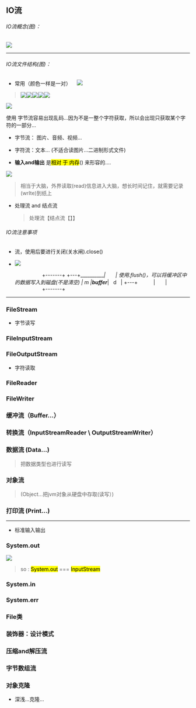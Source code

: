 ## IO流

###### IO流概念(图)：

![](/home/administrator/.config/marktext/images/2024-09-24-21-03-15-image.png)

---

###### IO流文件结构(图)：

- 常用（颜色一样是一对）    ![](/home/administrator/.config/marktext/images/2024-09-24-21-04-25-image.png)

> ![](/home/administrator/.config/marktext/images/2024-09-24-21-30-00-image.png)![](/home/administrator/.config/marktext/images/2024-09-24-21-30-11-image.png)![](/home/administrator/.config/marktext/images/2024-09-24-21-30-25-image.png)![](/home/administrator/.config/marktext/images/2024-09-24-21-30-51-image.png)![](/home/administrator/.config/marktext/images/2024-09-24-21-31-17-image.png)

![](/home/administrator/.config/marktext/images/2024-09-24-20-49-45-image.png)

使用 字节流容易出现乱码...因为不是一整个字符获取，所以会出现只获取某个字符的一部分...

- 字节流： 图片、音频、视频... 

- 字符流：文本...  (不适合读图片...二进制形式文件)

- **输入and输出** 是<mark>相对 于 内存</mark>() 来形容的....

![](/home/administrator/.config/marktext/images/2024-09-24-19-55-59-image.png)  

> 相当于大脑，外界读取(read)信息进入大脑，想长时间记住，就需要记录(wrIte)到纸上

- 处理流 and 结点流
  
  > 处理流【结点流【】】

###### IO流注意事项

- 流，使用后要进行关闭(关水闸).close()

- ![](/home/administrator/.config/marktext/images/2024-09-24-21-40-12-image.png)

                       +-------+
       +---+___________|       |    使用.flush()，可以将缓冲区中的数据写入到磁盘(不是清空)
       | m |__buffer___|   d   |
       +---+           |       |
                       +-------+

---

### FileStream

- 字节读写

### FileInputStream

### FileOutputStream

- 字符读取

### FileReader

### FileWriter

### 缓冲流（Buffer...）

### 转换流（InputStreamReader   \   OutputStreamWriter）

### 数据流  (Data...)

> 把数据类型也进行读写

### 对象流

>  (Object...把jvm对象从硬盘中存取(读写）)

### 打印流 (Print...)

---

- 标准输入输出

### System.out

![](/home/administrator/.config/marktext/images/2024-09-24-19-39-41-image.png)

> so : <mark>System.out</mark> === <mark>InputStream</mark>

### System.in

### System.err

### File类

### 装饰器：设计模式

### 压缩and解压流

### 字节数组流

### 对象克隆

- 深浅...克隆...
